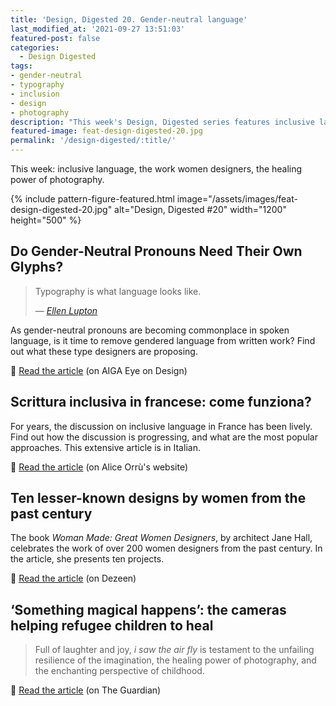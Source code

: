 ```yaml
---
title: 'Design, Digested 20. Gender-neutral language'
last_modified_at: '2021-09-27 13:51:03'
featured-post: false
categories:
  - Design Digested
tags:
- gender-neutral
- typography
- inclusion
- design
- photography
description: "This week's Design, Digested series features inclusive language, the work women designers, the healing power of photography."
featured-image: feat-design-digested-20.jpg
permalink: '/design-digested/:title/'
---
```

<p class="lead">This week: inclusive language, the work women designers, the healing power of photography.</p>

<!--more-->

{% include pattern-figure-featured.html image="/assets/images/feat-design-digested-20.jpg" alt="Design, Digested #20" width="1200" height="500" %}

## Do Gender-Neutral Pronouns Need Their Own Glyphs?

> Typography is what language looks like.
>
> <cite>— <a href="https://ellenlupton.com/" title="Go to Ellen Lupton's website" target="_blank" rel="noopener">Ellen Lupton</a></cite>

As gender-neutral pronouns are becoming commonplace in spoken language, is it time to remove gendered language from written work? Find out what these type designers are proposing.

<p class="detached">🔗 <a href="https://eyeondesign.aiga.org/do-gender-neutral-pronouns-need-their-own-glyphs/" target="_blank" rel="noopener">Read the article</a> (on AIGA Eye on Design)</p>

## Scrittura inclusiva in francese: come funziona?

For years, the discussion on inclusive language in France has been lively. Find out how the discussion is progressing, and what are the most popular approaches. This extensive article is in Italian.

<p class="detached">🔗 <a href="https://www.aliceorru.me/scrittura-inclusiva-francese/" target="_blank" rel="noopener">Read the article</a> (on Alice Orr&ugrave;'s website)</p>

## Ten lesser-known designs by women from the past century

The book *Woman Made: Great Women Designers*, by architect Jane Hall, celebrates the work of over 200 women designers from the past century. In the article, she presents ten projects.

<p class="detached">🔗 <a href="https://www.dezeen.com/2021/09/21/woman-made-book-jane-hall/" target="_blank" rel="noopener">Read the article</a> (on Dezeen)</p>

## ‘Something magical happens’: the cameras helping refugee children to heal

> Full of laughter and joy, *i saw the air fly* is testament to the unfailing resilience of the imagination, the healing power of photography, and the enchanting perspective of childhood.

<p class="detached">🔗 <a href="https://www.theguardian.com/artanddesign/2021/sep/19/sirkhane-darkroom-turkey-syrian-refugee-children-cameras-photography" target="_blank" rel="noopener">Read the article</a> (on The Guardian)</p>